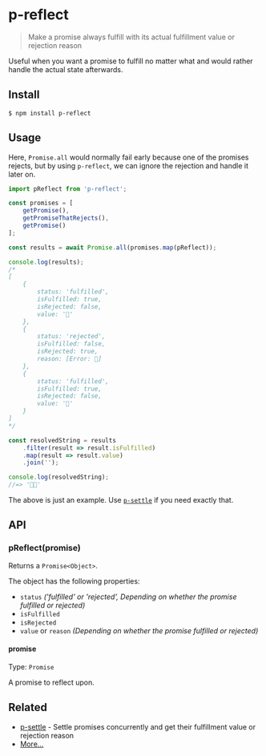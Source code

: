 # p-reflect

> Make a promise always fulfill with its actual fulfillment value or rejection reason

Useful when you want a promise to fulfill no matter what and would rather handle the actual state afterwards.

## Install

```
$ npm install p-reflect
```

## Usage

Here, `Promise.all` would normally fail early because one of the promises rejects, but by using `p-reflect`, we can ignore the rejection and handle it later on.

```js
import pReflect from 'p-reflect';

const promises = [
	getPromise(),
	getPromiseThatRejects(),
	getPromise()
];

const results = await Promise.all(promises.map(pReflect));

console.log(results);
/*
[
	{
		status: 'fulfilled',
		isFulfilled: true,
		isRejected: false,
		value: '🦄'
	},
	{
		status: 'rejected',
		isFulfilled: false,
		isRejected: true,
		reason: [Error: 👹]
	},
	{
		status: 'fulfilled',
		isFulfilled: true,
		isRejected: false,
		value: '🐴'
	}
]
*/

const resolvedString = results
	.filter(result => result.isFulfilled)
	.map(result => result.value)
	.join('');

console.log(resolvedString);
//=> '🦄🐴'
```

The above is just an example. Use [`p-settle`](https://github.com/sindresorhus/p-settle) if you need exactly that.

## API

### pReflect(promise)

Returns a `Promise<Object>`.

The object has the following properties:

- `status` *('fulfilled' or 'rejected', Depending on whether the promise fulfilled or rejected)*
- `isFulfilled`
- `isRejected`
- `value` or `reason` *(Depending on whether the promise fulfilled or rejected)*

#### promise

Type: `Promise`

A promise to reflect upon.

## Related

- [p-settle](https://github.com/sindresorhus/p-settle) - Settle promises concurrently and get their fulfillment value or rejection reason
- [More…](https://github.com/sindresorhus/promise-fun)
